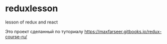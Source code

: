 # reduxlesson
lesson of redux and react

Это проект сделанный по туториалу https://maxfarseer.gitbooks.io/redux-course-ru/
